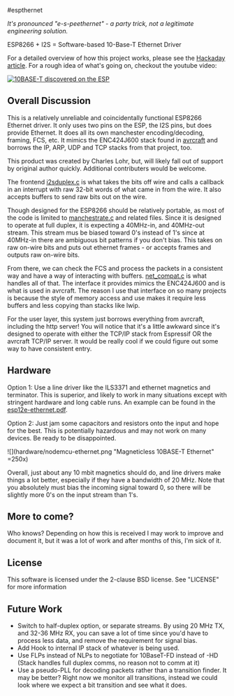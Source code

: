 #espthernet

*It's pronounced "e-s-peethernet" - a party trick, not a legitimate engineering solution.*

ESP8266 + I2S = Software-based 10-Base-T Ethernet Driver

For a detailed overview of how this project works, please see the [Hackaday article](http://hackaday.com/2016/04/01/ethernet-controller-discovered-in-the-esp8266/).  For a rough idea of what's going on, checkout the youtube video:

[![10BASE-T discovered on the ESP](https://img.youtube.com/vi/XKnyAYKP434/0.jpg)](https://www.youtube.com/watch?v=XKnyAYKP434)


## Overall Discussion

This is a relatively unreliable and coincidentally functional ESP8266 Ethernet driver.  It only uses two pins on the ESP, the I2S pins, but does provide Ethernet.  It does all its own manchester encoding/decoding, framing, FCS, etc.  It mimics the ENC424J600 stack found in [avrcraft](http://github.com/cnlohr/avrcraft) and borrows the IP, ARP, UDP and TCP stacks from that project, too.

This product was created by Charles Lohr, but, will likely fall out of support by original author quickly.  Additional contributers would be welcome.

The frontend [i2sduplex.c](user/i2sduplex.c) is what takes the bits off wire and calls a callback in an interrupt with raw 32-bit words of what came in from the wire.  It also accepts buffers to send raw bits out on the wire.

Though designed for the ESP8266 should be relatively portable, as most of the code is limited to [manchestrate.c](user/manchestrate.c) and related files.  Since it is designed to operate at full duplex, it is expecting a 40MHz-in, and 40MHz-out stream.  This stream mus be biased toward 0's instead of 1's since at 40MHz-in there are ambiguous bit patterns if you don't bias.  This takes on raw on-wire bits and puts out ethernet frames - or accepts frames and outputs raw on-wire bits.

From there, we can check the FCS and process the packets in a consistent way and have a way of interacting with buffers. [net_compat.c](etherhelp/net_compat.c) is what handles all of that.  The interface it provides mimics the ENC424J600 and is what is used in avrcraft.  The reason I use that interface on so many projects is because the style of memory access and use makes it require less buffers and less copying than stacks like lwip.

For the user layer, this system just borrows everything from avrcraft, including the http server!  You will notice that it's a little awkward since it's designed to operate with either the TCP/IP stack from Espressif OR the avrcraft TCP/IP server.  It would be really cool if we could figure out some way to have consistent entry.

## Hardware

Option 1: Use a line driver like the ILS3371 and ethernet magnetics and terminator.  This is superior, and likely to work in many situations except with stringent hardware and long cable runs. An example can be found in the [esp12e-ethernet.pdf](hardware/esp12e-ethernet.pdf).

Option 2: Just jam some capacitors and resistors onto the input and hope for the best.  This is potentially hazardous and may not work on many devices.  Be ready to be disappointed.

![](hardware/nodemcu-ethernet.png "Magneticless 10BASE-T Ethernet" =250x)

Overall, just about any 10 mbit magnetics should do, and line drivers make things a lot better, especially if they have a bandwidth of 20 MHz.  Note that you absolutely must bias the incoming signal toward 0, so there will be slightly more 0's on the input stream than 1's.

## More to come?

Who knows?  Depending on how this is received I may work to improve and document it, but it was a lot of work and after months of this, I'm sick of it.

## License

This software is licensed under the 2-clause BSD license.  See "LICENSE" for more information

## Future Work
 * Switch to half-duplex option, or separate streams.  By using 20 MHz TX, and 32-36 MHz RX, you can save a lot of time since you'd have to process less data, and remove the requirement for signal bias. 
 * Add Hook to internal IP stack of whatever is being used.
 * Use FLPs instead of NLPs to negotiate for 10BaseT-FD instead of -HD  (Stack handles full duplex comms, no reason not to comm at it)
 * Use a pseudo-PLL for decoding packets rather than a transition finder.  It may be better?  Right now we monitor all transitions, instead we could look where we expect a bit transition and see what it does.
